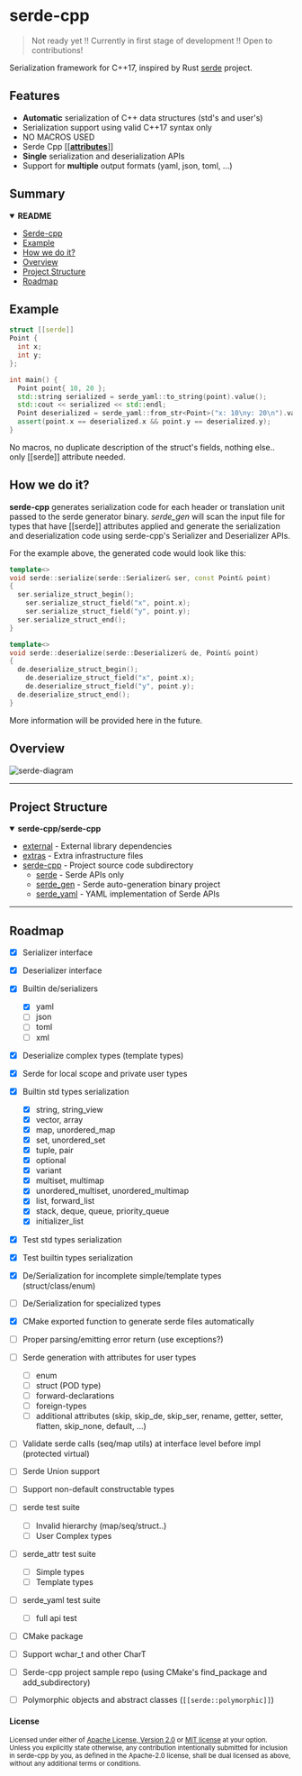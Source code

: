 serde-cpp
===

> Not ready yet !!
> Currently in first stage of development !!
> Open to contributions!

Serialization framework for C++17, inspired by Rust [serde](https://serde.rs/) project.


## Features

* **Automatic** serialization of C++ data structures (std's and user's)
* Serialization support using valid C++17 syntax only
* NO MACROS USED
* Serde Cpp [[[**attributes**](https://en.cppreference.com/w/cpp/language/attributes)]]
* **Single** serialization and deserialization APIs
* Support for **multiple** output formats (yaml, json, toml, ...)


## Summary

<details open>
<summary><b>README</b></summary>

* [Serde-cpp](#serde-cpp)
* [Example](#example)
* [How we do it?](#how-we-do-it)
* [Overview](#overview)
* [Project Structure](#project-structure)
* [Roadmap](#roadmap)

</details>

Example
---

```cpp
struct [[serde]]
Point {
  int x;
  int y;
};

int main() {
  Point point{ 10, 20 };
  std::string serialized = serde_yaml::to_string(point).value();
  std::cout << serialized << std::endl;
  Point deserialized = serde_yaml::from_str<Point>("x: 10\ny: 20\n").value();
  assert(point.x == deserialized.x && point.y == deserialized.y);
}
```

No macros, no duplicate description of the struct's fields, nothing else.. only [[serde]] attribute needed.

How we do it?
---

**serde-cpp** generates serialization code for each header or translation unit passed to the serde generator binary.
_serde_gen_ will scan the input file for types that have [[serde]] attributes applied and generate the serialization and deserialization code
using serde-cpp's Serializer and Deserializer APIs.

For the example above, the generated code would look like this:

```cpp
template<>
void serde::serialize(serde::Serializer& ser, const Point& point)
{
  ser.serialize_struct_begin();
    ser.serialize_struct_field("x", point.x);
    ser.serialize_struct_field("y", point.y);
  ser.serialize_struct_end();
}

template<>
void serde::deserialize(serde::Deserializer& de, Point& point)
{
  de.deserialize_struct_begin();
    de.deserialize_struct_field("x", point.x);
    de.deserialize_struct_field("y", point.y);
  de.deserialize_struct_end();
}
```

More information will be provided here in the future.

Overview
---

![serde-diagram](extras/serde-diagram.png)


---

## Project Structure

<details open>
<summary><b>serde-cpp/serde-cpp</b></summary>

* [external](./external) - External library dependencies
* [extras](./extras) - Extra infrastructure files
* [serde-cpp](./serde-cpp) - Project source code subdirectory
    + [serde](./serde-cpp/serde) - Serde APIs only
    + [serde\_gen](./serde-cpp/serde_gen) - Serde auto-generation binary project
    + [serde\_yaml](./serde-cpp/serde_yaml) - YAML implementation of Serde APIs

</details>

---

## Roadmap

- [x] Serializer interface
- [x] Deserializer interface
- [x] Builtin de/serializers
  - [x] yaml
  - [ ] json
  - [ ] toml
  - [ ] xml
- [x] Deserialize complex types (template types)
- [x] Serde for local scope and private user types
- [x] Builtin std types serialization 
  - [x] string, string\_view
  - [x] vector, array
  - [x] map, unordered\_map
  - [x] set, unordered\_set
  - [x] tuple, pair
  - [x] optional
  - [x] variant
  - [x] multiset, multimap
  - [x] unordered\_multiset, unordered\_multimap
  - [x] list, forward\_list
  - [x] stack, deque, queue, priority\_queue
  - [x] initializer\_list
- [x] Test std types serialization
- [x] Test builtin types serialization
- [x] De/Serialization for incomplete simple/template types (struct/class/enum)
- [ ] De/Serialization for specialized types
- [x] CMake exported function to generate serde files automatically
- [ ] Proper parsing/emitting error return (use exceptions?)
- [ ] Serde generation with attributes for user types
  - [ ] enum
  - [ ] struct (POD type)
  - [ ] forward-declarations
  - [ ] foreign-types
  - [ ] additional attributes (skip, skip\_de, skip\_ser, rename, getter, setter, flatten, skip\_none, default, ...)
- [ ] Validate serde calls (seq/map utils) at interface level before impl (protected virtual)
- [ ] Serde Union support
- [ ] Support non-default constructable types
- [ ] serde test suite
  - [ ] Invalid hierarchy (map/seq/struct..)
  - [ ] User Complex types
- [ ] serde\_attr test suite
  - [ ] Simple types
  - [ ] Template types
- [ ] serde\_yaml test suite
  - [ ] full api test
- [ ] CMake package
- [ ] Support wchar\_t and other CharT
- [ ] Serde-cpp project sample repo (using CMake's find\_package and add\_subdirectory)
- [ ] Polymorphic objects and abstract classes (`[[serde::polymorphic]]`)


#### License

<sup>
Licensed under either of <a href="LICENSE-APACHE">Apache License, Version
2.0</a> or <a href="LICENSE-MIT">MIT license</a> at your option.
</sup>

<br>

<sub>
Unless you explicitly state otherwise, any contribution intentionally submitted
for inclusion in serde-cpp by you, as defined in the Apache-2.0 license, shall be
dual licensed as above, without any additional terms or conditions.
</sub>
